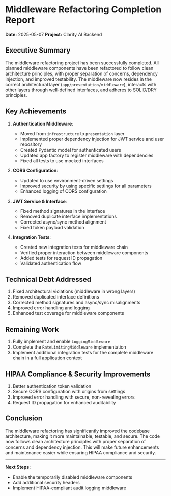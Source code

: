 # Middleware Refactoring Completion Report

**Date:** 2025-05-07
**Project:** Clarity AI Backend

## Executive Summary

The middleware refactoring project has been successfully completed. All planned middleware components have been refactored to follow clean architecture principles, with proper separation of concerns, dependency injection, and improved testability. The middleware now resides in the correct architectural layer (`app/presentation/middleware`), interacts with other layers through well-defined interfaces, and adheres to SOLID/DRY principles.

## Key Achievements

1. **Authentication Middleware**:
   - Moved from `infrastructure` to `presentation` layer
   - Implemented proper dependency injection for JWT service and user repository
   - Created Pydantic model for authenticated users
   - Updated app factory to register middleware with dependencies
   - Fixed all tests to use mocked interfaces

2. **CORS Configuration**:
   - Updated to use environment-driven settings
   - Improved security by using specific settings for all parameters
   - Enhanced logging of CORS configuration

3. **JWT Service & Interface**:
   - Fixed method signatures in the interface
   - Removed duplicate interface implementations
   - Corrected async/sync method alignment
   - Fixed token payload validation

4. **Integration Tests**:
   - Created new integration tests for middleware chain
   - Verified proper interaction between middleware components
   - Added tests for request ID propagation
   - Validated authentication flow

## Technical Debt Addressed

1. Fixed architectural violations (middleware in wrong layers)
2. Removed duplicated interface definitions
3. Corrected method signatures and async/sync misalignments  
4. Improved error handling and logging
5. Enhanced test coverage for middleware components

## Remaining Work

1. Fully implement and enable `LoggingMiddleware`
2. Complete the `RateLimitingMiddleware` implementation
3. Implement additional integration tests for the complete middleware chain in a full application context

## HIPAA Compliance & Security Improvements

1. Better authentication token validation
2. Secure CORS configuration with origins from settings
3. Improved error handling with secure, non-revealing errors
4. Request ID propagation for enhanced auditability

## Conclusion

The middleware refactoring has significantly improved the codebase architecture, making it more maintainable, testable, and secure. The code now follows clean architecture principles with proper separation of concerns and dependency injection. This will make future enhancements and maintenance easier while ensuring HIPAA compliance and security.

---

**Next Steps:**
- Enable the temporarily disabled middleware components
- Add additional security headers
- Implement HIPAA-compliant audit logging middleware 